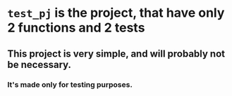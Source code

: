 # `test_pj` is the project, that have only 2 functions and 2 tests

## This project is very simple, and will probably not be necessary.
### It's made only for testing purposes.
